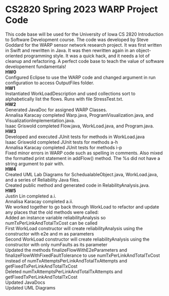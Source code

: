 # CS2820 Spring 2023 WARP Project Code
This code base will be used for the University of Iowa CS 2820 Introduction to Software
Development course. The code was developed by Steve Goddard for the WARP sensor network 
research project. It was first written in Swift and rewritten in Java. It was then 
rewritten again in an object-oriented programming style. It was a quick
hack, and it needs a lot of cleanup and refactoring. A perfect code base to teach
the value of software developement fundamentals!
<br>
**HW0**
<br>
Configured Eclipse to use the WARP code and changed argument in run configuration to access
 OutputFiles folder.
<br>
**HW1**
<br>
Instantiated WorkLoadDescription and used collections sort to alphabetically list the flows.
 Runs with file StressTest.txt. 
<br>
**HW2**
<br>
Generated JavaDoc for assigned WARP Classes. 
<br>
Annalisa Karacay completed Warp.java, ProgramVisualization.java, and VisualizationImplementation.java.
<br>
Isaac Griswold completed Flow.java, WorkLoad.java, and Program.java.
<br>
**HW3**
<br>
Developed and executed JUnit tests for methods in WorkLoad.java
<br>
Isaac Griswold completed JUnit tests for methods a-h
<br>
Annalisa Karacay completed JUnit tests for methods i-p
<br>
Fixed minor errors in WARP code such as spelling in comments. Also mixed the formatted print 
statement in addFlow() method. The %s did not have a string argument to pair with.
<br>
**HW4**
<br>
Created UML Lab Diagrams for SchedualableObject.java, WorkLoad.java, and a series of Reliability Java files. 
<br>
Created public method and generated code in RelabilityAnalysis.java.
<br>
**HW5**
<br>
Justin Lin completed a.i.
<br>
Annalisa Karacay completed a.ii.
<br>
We worked together to go back through WorkLoad to refactor and update any places that the old methods were called:
<br>
Added an instance variable reliabilityAnalysis so numTxPerLinkAndTotalTxCost can be called
<br>
First WorkLoad constructor will create reliabilityAnalysis using the constructor with e2e and m as parameters
<br>
Second WorkLoad constructor will create reliabilityAnalysis using the constructor with only numFaults as its parameter
<br>
Updated the methods finalizeFlowWithE2eParameters and finalizeFlowWithFixedFaultTolerance to use numTxPerLinkAndTotalTxCost
<br>
instead of numTxAttemptsPerLinkAndTotalTxAttempts and getFixedTxPerLinkAndTotalTxCost
<br>
Deleted numTxAttemptsPerLinkAndTotalTxAttempts and getFixedTxPerLinkAndTotalTxCost
<br>
Updated JavaDocs
<br>
Updated UML Diagrams
